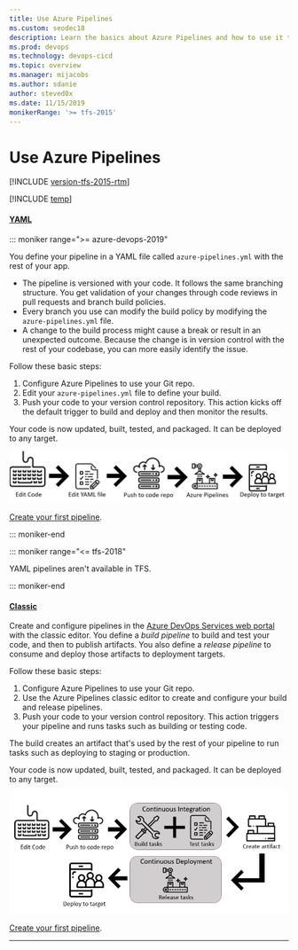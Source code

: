 ```yaml
---
title: Use Azure Pipelines
ms.custom: seodec18
description: Learn the basics about Azure Pipelines and how to use it to automatically build and release code.
ms.prod: devops
ms.technology: devops-cicd
ms.topic: overview
ms.manager: mijacobs
ms.author: sdanie
author: steved0x
ms.date: 11/15/2019
monikerRange: '>= tfs-2015'
---
```


# Use Azure Pipelines

[!INCLUDE [version-tfs-2015-rtm](../_shared/version-tfs-2015-rtm.md)]

[!INCLUDE [temp](../_shared/concept-rename-note.md)]

#### [YAML](#tab/yaml/)
::: moniker range=">= azure-devops-2019"

You define your pipeline in a YAML file called `azure-pipelines.yml` with the rest of your app.

* The pipeline is versioned with your code. It follows the same branching structure. You get validation of your changes through code reviews in pull requests and branch build policies.
* Every branch you use can modify the build policy by modifying the `azure-pipelines.yml` file.
* A change to the build process might cause a break or result in an unexpected outcome. Because the change is in version control with the rest of your codebase, you can more easily identify the issue.

Follow these basic steps:

1. Configure Azure Pipelines to use your Git repo.
1. Edit your `azure-pipelines.yml` file to define your build.
1. Push your code to your version control repository. This action kicks off the default trigger to build and deploy and then monitor the results.

Your code is now updated, built, tested, and packaged. It can be deployed to any target.

![Pipelines YAML intro image ](../_img/pipelines-image-yaml.png)

[Create your first pipeline](../create-first-pipeline.md).

::: moniker-end

::: moniker range="<= tfs-2018"

YAML pipelines aren't available in TFS.

::: moniker-end

#### [Classic](#tab/classic/)

Create and configure pipelines in the [Azure DevOps Services web portal](https://dev.azure.com/) with the classic editor.
You define a *build pipeline* to build and test your code, and then to publish artifacts. You also define a *release pipeline* to consume and deploy those artifacts to deployment targets.

Follow these basic steps:

1. Configure Azure Pipelines to use your Git repo.
1. Use the Azure Pipelines classic editor to create and configure your build and release pipelines.
1. Push your code to your version control repository. This action triggers your pipeline and runs tasks such as building or testing code.

The build creates an artifact that's used by the rest of your pipeline to run tasks such as deploying to staging or production.

Your code is now updated, built, tested, and packaged. It can be deployed to any target.

![Pipelines designer intro image](../_img/pipelines-image-designer.png)

[Create your first pipeline](../create-first-pipeline.md).

* * *
